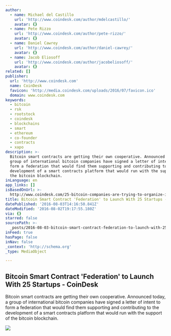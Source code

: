 ```yaml
---
author:
  - name: Michael del Castillo
    url: 'http://www.coindesk.com/author/mdelcastillo/'
    avatar: {}
  - name: Pete Rizzo
    url: 'http://www.coindesk.com/author/pete-rizzo/'
    avatar: {}
  - name: Daniel Cawrey
    url: 'http://www.coindesk.com/author/daniel-cawrey/'
    avatar: {}
  - name: Jacob Eliosoff
    url: 'http://www.coindesk.com/author/jacobeliosoff/'
    avatar: {}
related: []
publisher:
  url: 'http://www.coindesk.com'
  name: CoinDesk
  favicon: 'http://media.coindesk.com/uploads/2016/07/favicon.ico'
  domain: www.coindesk.com
keywords:
  - bitcoin
  - rsk
  - rootstock
  - coindesk
  - blockchains
  - smart
  - ethereum
  - co-founder
  - contracts
  - xapo
description: >-
  Bitcoin smart contracts are getting their own cooperative. Announced today, a
  group of international bitcoin companies have signed a letter of intent to
  form a federation that would find them supporting and contributing to the
  development of a smart contracts platform that would run with the support of
  the bitcoin blockchain.
inLanguage: en
app_links: []
isBasedOnUrl: >-
  http://www.coindesk.com/25-bitcoin-companies-are-trying-to-organize-into-a-smart-contract-federation/
title: Bitcoin Smart Contract 'Federation' to Launch With 25 Startups - CoinDesk
datePublished: '2016-08-03T14:16:50.841Z'
dateModified: '2016-08-02T19:17:55.180Z'
via: {}
starred: false
sourcePath: >-
  _posts/2016-08-03-bitcoin-smart-contract-federation-to-launch-with-25-startu.md
inFeed: true
hasPage: false
inNav: false
_context: 'http://schema.org'
_type: MediaObject

---
```

<article style=""><h1>Bitcoin Smart Contract 'Federation' to Launch With 25 Startups - CoinDesk</h1><p>Bitcoin smart contracts are getting their own cooperative. Announced today, a group of international bitcoin companies have signed a letter of intent to form a federation that would find them supporting and contributing to the development of a smart contracts platform that would run with the support of the bitcoin blockchain.</p><img src="https://media.coindesk.com/uploads/2016/08/shutterstock_450600652-1.jpg" /></article>